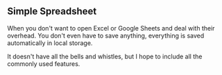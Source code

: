 ## Simple Spreadsheet

When you don't want to open Excel or Google Sheets and deal with their
overhead. You don't even have to save anything, everything is saved automatically in local storage.

It doesn't have all the bells and whistles, but I hope to include all the commonly used features.
